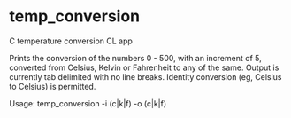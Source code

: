 # temp_conversion
C temperature conversion CL app

Prints the conversion of the numbers 0 - 500, with an increment of 5, 
converted from Celsius, Kelvin or Fahrenheit to any of the same.
Output is currently tab delimited with no line breaks.
Identity conversion (eg, Celsius to Celsius) is permitted.

Usage: temp_conversion -i (c|k|f) -o (c|k|f)
